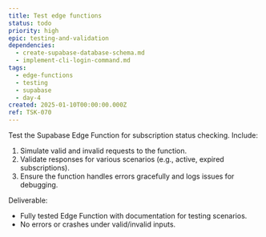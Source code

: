 ```yaml
---
title: Test edge functions
status: todo
priority: high
epic: testing-and-validation
dependencies:
  - create-supabase-database-schema.md
  - implement-cli-login-command.md
tags:
  - edge-functions
  - testing
  - supabase
  - day-4
created: 2025-01-10T00:00:00.000Z
ref: TSK-070
---
```


Test the Supabase Edge Function for subscription status checking. Include:

1. Simulate valid and invalid requests to the function.
2. Validate responses for various scenarios (e.g., active, expired subscriptions).
3. Ensure the function handles errors gracefully and logs issues for debugging.

Deliverable:

- Fully tested Edge Function with documentation for testing scenarios.
- No errors or crashes under valid/invalid inputs.
